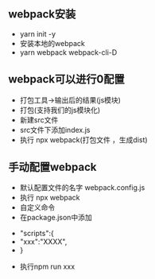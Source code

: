 ## webpack安装
- yarn init -y
- 安装本地的webpack
- yarn webpack webpack-cli-D


## webpack可以进行0配置
- 打包工具->输出后的结果(js模块)
- 打包(支持我们的js模块化)
- 新建src文件
- src文件下添加index.js
- 执行 npx webpack(打包文件 ，生成dist)

## 手动配置webpack
- 默认配置文件的名字 webpack.config.js
- 执行 npx webpack 
- 自定义命令
- 在package.json中添加
+ "scripts":{
+    "xxx":"XXXX",
+ }
- 执行npm run xxx
